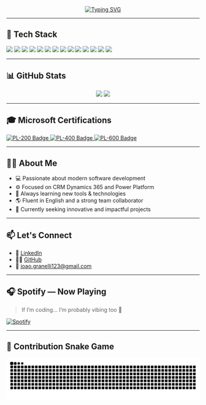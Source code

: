 <!-- Título animado com efeito de digitação -->
<p align="center">
  <a href="https://github.com/joaopedrogranelli">
    <img src="https://readme-typing-svg.herokuapp.com?font=Fira+Code&size=24&duration=3000&pause=1000&color=58A6FF&center=true&vCenter=true&width=1000&lines=Hi+there!+I'm+João+Pedro+Granelli;Software+Developer+%7C+CRM+%7C+Power+Platform+Consultant;Welcome+to+my+GitHub!+💻" alt="Typing SVG" />
  </a>
</p>


---


## 🧠 Tech Stack

<p align="left">
  <!-- Front-End -->
  <img src="https://img.shields.io/badge/JavaScript-F7DF1E?style=for-the-badge&logo=javascript&logoColor=black" />
  <img src="https://img.shields.io/badge/TypeScript-3178C6?style=for-the-badge&logo=typescript&logoColor=white" />
  <img src="https://img.shields.io/badge/React-20232A?style=for-the-badge&logo=react&logoColor=61DAFB" />
  <img src="https://img.shields.io/badge/Next.js-000000?style=for-the-badge&logo=next.js&logoColor=white" />

  <!-- Back-End -->
  <img src="https://img.shields.io/badge/Node.js-339933?style=for-the-badge&logo=nodedotjs&logoColor=white" />
  <img src="https://img.shields.io/badge/C%23-239120?style=for-the-badge&logo=c-sharp&logoColor=white" />
  <img src="https://img.shields.io/badge/SQL-003B57?style=for-the-badge&logo=mysql&logoColor=white" />

  <!-- Git e Versionamento -->
  <img src="https://img.shields.io/badge/Git-F05032?style=for-the-badge&logo=git&logoColor=white" />
  <img src="https://img.shields.io/badge/GitHub-000000?style=for-the-badge&logo=github&logoColor=white" />

  <!-- Outros -->
  <img src="https://img.shields.io/badge/VTEX-E72C37?style=for-the-badge&logo=vtex&logoColor=white" />

  <!-- Microsoft Stack -->
  <img src="https://img.shields.io/badge/Power%20Apps-742774?style=for-the-badge" />
  <img src="https://img.shields.io/badge/Power%20Automate-0089D6?style=for-the-badge" />
  <img src="https://img.shields.io/badge/Dynamics%20365-002050?style=for-the-badge" />
  <img src="https://img.shields.io/badge/Azure-0078D4?style=for-the-badge" />
</p>

---

## 📊 GitHub Stats

<p align="center">
  <img height="180em" src="https://github-readme-stats.vercel.app/api?username=joaopedrogranelli&show_icons=true&theme=tokyonight&hide_border=false" />
  <img height="180em" src="https://github-readme-stats.vercel.app/api/top-langs/?username=joaopedrogranelli&layout=compact&theme=tokyonight&hide_border=false"/>
</p>

---

## 🎓 Microsoft Certifications

<p align="left">
  <a href="https://learn.microsoft.com/api/credentials/share/en-us/JoaoPedroGranelli-1050/447869D418B5F96C?sharingId=429808EE9A89148A" target="_blank">
    <img src="https://img.shields.io/badge/PL--200-Power%20Platform%20Functional%20Consultant-0078D4?style=for-the-badge&logo=microsoft&logoColor=white" alt="PL-200 Badge" />
  </a>
  <a href="https://learn.microsoft.com/api/credentials/share/en-us/JoaoPedroGranelli-1050/D58B862FC80E1CFC?sharingId=429808EE9A89148A" target="_blank">
    <img src="https://img.shields.io/badge/PL--400-Power%20Platform%20Developer-0078D4?style=for-the-badge&logo=microsoft&logoColor=white" alt="PL-400 Badge" />
  </a>
  <a href="https://learn.microsoft.com/en-us/users/joaopedrogranelli-1050/credentials/40e2d4424817c0f2" target="_blank">
    <img src="https://img.shields.io/badge/PL--600-Power%20Platform%20Solution%20Architect-0078D4?style=for-the-badge&logo=microsoft&logoColor=white" alt="PL-600 Badge" />
  </a>
</p>

---

## 🧑‍💼 About Me

- 💻 Passionate about modern software development  
- ⚙️ Focused on CRM Dynamics 365 and Power Platform  
- 🧠 Always learning new tools & technologies  
- 🌎 Fluent in English and a strong team collaborator  
- 🎯 Currently seeking innovative and impactful projects  

---

## 📫 Let's Connect

- 💼 [LinkedIn](https://www.linkedin.com/in/joao-pedro-granelli/)
- 🧑‍💻 [GitHub](https://github.com/joaopedrogranelli)
- 📧 joao.granelli123@gmail.com

---

## 🎧 Spotify — Now Playing

> If I’m coding... I’m probably vibing too 🎵  

[![Spotify](https://spotify-currently-playing-track-joaopedrogranellis-projects.vercel.app/api)](https://open.spotify.com/user/u5rygyrk7dgl7u7nuabzq8qh8)


---

## 🐍 Contribution Snake Game

![snake gif](https://github.com/joaopedrogranelli/joaopedrogranelli/blob/output/github-contribution-grid-snake.svg)
